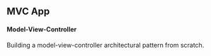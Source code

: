 ## MVC App

#### Model-View-Controller
Building a model-view-controller architectural pattern from scratch.